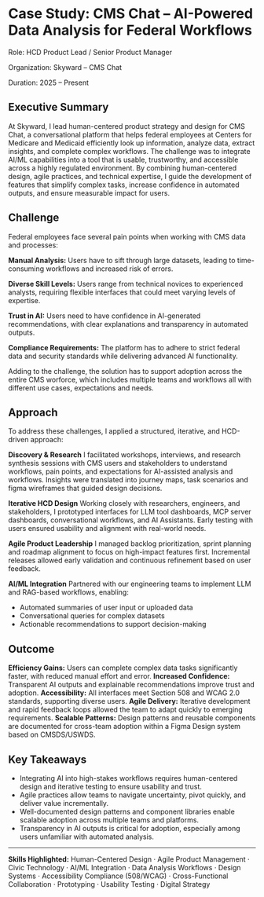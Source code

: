 # Case Study: CMS Chat – AI-Powered Data Analysis for Federal Workflows

Role: HCD Product Lead / Senior Product Manager

Organization: Skyward – CMS Chat

Duration: 2025 – Present

## Executive Summary

At Skyward, I lead human-centered product strategy and design for CMS Chat, a conversational platform that helps federal employees at Centers for Medicare and Medicaid efficiently look up information, analyze data, extract insights, and complete complex workflows. The challenge was to integrate AI/ML capabilities into a tool that is usable, trustworthy, and accessible across a highly regulated environment. By combining human-centered design, agile practices, and technical expertise, I guide the development of features that simplify complex tasks, increase confidence in automated outputs, and ensure measurable impact for users.

## Challenge

Federal employees face several pain points when working with CMS data and processes:

**Manual Analysis:** Users have to sift through large datasets, leading to time-consuming workflows and increased risk of errors.

**Diverse Skill Levels:** Users range from technical novices to experienced analysts, requiring flexible interfaces that could meet varying levels of expertise.

**Trust in AI:** Users need to have confidence in AI-generated recommendations, with clear explanations and transparency in automated outputs.

**Compliance Requirements:** The platform has to adhere to strict federal data and security standards while delivering advanced AI functionality.

Adding to the challenge, the solution has to support adoption across the entire CMS worforce, which includes multiple teams and workflows all with different use cases, expectations and needs. 

## Approach

To address these challenges, I applied a structured, iterative, and HCD-driven approach:

**Discovery & Research**
I facilitated workshops, interviews, and research synthesis sessions with CMS users and stakeholders to understand workflows, pain points, and expectations for AI-assisted analysis and workflows. Insights were translated into journey maps, task scenarios and figma wireframes that guided design decisions.

**Iterative HCD Design**
Working closely with researchers, engineers, and stakeholders, I prototyped interfaces for LLM tool dashboards, MCP server dashboards, conversational workflows, and AI Assistants. Early testing with users ensured usability and alignment with real-world needs.

**Agile Product Leadership**
I managed backlog prioritization, sprint planning and roadmap alignment to focus on high-impact features first. Incremental releases allowed early validation and continuous refinement based on user feedback.

**AI/ML Integration**
Partnered with our engineering teams to implement LLM and RAG-based workflows, enabling:

- Automated summaries of user input or uploaded data
- Conversational queries for complex datasets
- Actionable recommendations to support decision-making

## Outcome

**Efficiency Gains:** Users can complete complex data tasks significantly faster, with reduced manual effort and error.
**Increased Confidence:** Transparent AI outputs and explainable recommendations improve trust and adoption.
**Accessibility:** All interfaces meet Section 508 and WCAG 2.0 standards, supporting diverse users.
**Agile Delivery:** Iterative development and rapid feedback loops allowed the team to adapt quickly to emerging requirements.
**Scalable Patterns:** Design patterns and reusable components are documented for cross-team adoption within a Figma Design system based on CMSDS/USWDS.

## Key Takeaways

- Integrating AI into high-stakes workflows requires human-centered design and iterative testing to ensure usability and trust.
- Agile practices allow teams to navigate uncertainty, pivot quickly, and deliver value incrementally.
- Well-documented design patterns and component libraries enable scalable adoption across multiple teams and platforms.
- Transparency in AI outputs is critical for adoption, especially among users unfamiliar with automated analysis.

---

**Skills Highlighted:**
Human-Centered Design · Agile Product Management · Civic Technology · AI/ML Integration · Data Analysis Workflows · Design Systems · Accessibility Compliance (508/WCAG) · Cross-Functional Collaboration · Prototyping · Usability Testing · Digital Strategy
